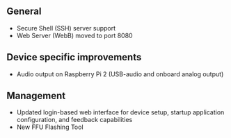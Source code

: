 ## General
- Secure Shell (SSH) server support
- Web Server (WebB) moved to port 8080

## Device specific improvements
- Audio output on Raspberry Pi 2 (USB-audio and onboard analog output)

## Management
- Updated login-based web interface for device setup, startup application configuration, and feedback capabilities
- New FFU Flashing Tool